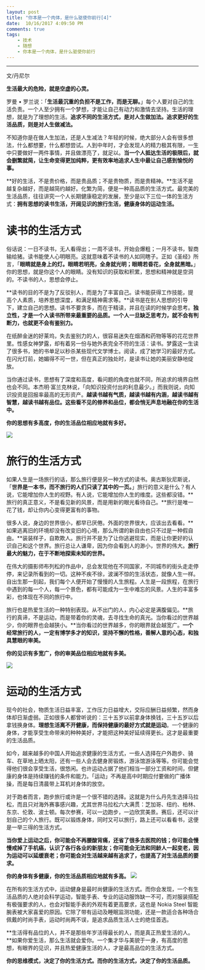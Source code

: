 ```yaml
---
layout: post
title: "你本是一个肉体，是什么驱使你前行[4]"
date:  10/16/2017 4:09:50 PM 
comments: true
tags: 
	- 技术 
	- 随想
	- 你本是一个肉体，是什么驱使你前行
---
```

---
文/丹尼尔

**生活最大的危险，就是空虚的心灵。**

罗曼 • 罗兰说：「**生活最沉重的负担不是工作，而是无聊。**」每个人要对自己的生活负责。一个人至少拥有一个梦想，才能让自己有动力和激情去坚持。生活的理想，就是为了理想的生活。**追求不同的生活方式，是对人生做加法。追求更好的生活品质，则是对人生做减法。**

不知道你是在做人生加法，还是人生减法？年轻的时候，绝大部分人会有很多想法，什么都想要，什么都想尝试。人到中年时，才会发现人的精力极其有限，一生中只要做好一两件事情，并且做漂亮了，就足以。**当一个人抵达生活的极限后，就会删繁就简，让生命变得更加纯粹，更有效率地追求人生中最让自己感到愉悦的事。**

**好的生活，不是贵价格，而是贵品质；不是贵物质，而是贵精神。**生活不是越复杂越好，而是越简约越好。化繁为简，便是一种高品质的生活方式。最完美的生活品质，往往讲究一个人长期健康稳定的发展，至少是以下三位一体的生活方式：**拥有思想的读书生活，开阔见识的旅行生活，健康身体的运动生活。**
<!-- more -->
# 读书的生活方式


俗话说：一日不读书，无人看得出；一周不读书，开始会爆粗；一月不读书，智商输给猪。读书能使人心明眼亮。这就意味着不读书的人如同瞎子。正如《圣经》所言，「**眼睛就是身上的灯。眼睛若明亮，全身就光明；眼睛若昏花，全身就黑暗。**」你的思想，就是你这个人的眼睛。没有知识的获取和积累，思想和精神就是空洞的。不读书的人，思想会停止。

**读书的目的不是为了反驳别人，而是为了丰富自己。读书能获得工作技能，提高个人素质，培养思想深度，和满足精神需求等。**读书是在别人思想的引导下，建立自己的思想。读书不要贪多，而在于精读，并且在读的时候学会思考。**独立性，才是一个人读书所带来最重要的品质。一个人一旦缺乏思考力，就不会有判断力，也就更不会有鉴别力。**

在纸醉金迷的好莱坞，失去鉴别力的人，很容易迷失在烟酒和药物等等的花花世界里。性感女神梦露，却有着另一份与她外表完全不符的生活：读书。梦露这一生读了很多书，她的书单足以秒杀某些现代文学博士。阅读，成了她学习的最好方式。在闪光灯前，她媚得不可一世，但在真正的独处时，是读书让她的美丽安静地绽放。

当你通过读书，思想有了深度和高度，看问题的角度也就不同，所追求的境界自然也会不同。本杰明·富兰克林说，「向知识投资付出的利息最少。」而我则说，向知识投资是回报率最高的无形资产。**越读书越有气质，越读书越有内涵，越读书越有智慧，越读书越有品位。这些看不见的修养和品位，都会悄无声息地融在你的生活中。**

**你的思想有多高度，你的生活品位相应地就有多好。**


![](https://mmbiz.qpic.cn/mmbiz_png/y1DIEBMlibSibW6dGSDXK7NQkqaWnWzodR8VFiczbup2ET0ojibY7INyuL9zZWs39bEianVTVcgGuSBMRIpNaCMWnwA/640?wx_fmt=png&tp=webp&wxfrom=5&wx_lazy=1https://mmbiz.qpic.cn/mmbiz_png/y1DIEBMlibSibW6dGSDXK7NQkqaWnWzodR8VFiczbup2ET0ojibY7INyuL9zZWs39bEianVTVcgGuSBMRIpNaCMWnwA/640?wx_fmt=png&tp=webp&wxfrom=5&wx_lazy=1)

# 旅行的生活方式


如果人生是一场旅行的话，那么旅行便是另一种方式的读书。奥古斯狄尼斯说，「**世界是一本书，而不旅行的人们只读了其中的一页。**」旅行的意义是什么？有人说，它能增加你人生的视野。有人说，它能增加你人生的维度。这些都没错。**旅行的真正意义，不是看见新的风景，而是用新的眼光看待自己。**旅行是唯一花了钱，却让你内心变得更富有的事物。

很多人说，身边的世界很小，都早已厌倦。外面的世界很大，应该出去看看。**如果逃离旧的环境却没有改变旧的心境，那么所谓的新自由也只不过是一种假自由。**装装样子，自欺欺人。旅行并不是为了让你逃避现实，而是让你更好的认识自己和这个世界。旅行总让人谦卑，因为你会看到人的渺小，世界的伟大。**旅行最大的魅力，在于不断地探索未知的世界。**

在伟大的摄影师布列松的作品中，总会发现他在不同国家，不同城市的街头走走停停，来记录所看到的一切。这种不疾不徐，波澜不惊的生活状态，就像人生一样。自出生那一刻起，我们每个人便开始了慢慢的人生旅程。人生是一段旅程，在旅行中遇到的每一个人，每一个景色，都有可能成为一生中难忘的风景。人生的丰富多彩，也体现在不同的旅行中。

旅行也是热爱生活的一种特别表现。从不出门的人，内心必定是满腹偏见。**旅行的真谛，不是运动，而是带着你的灵魂，去寻找生命的真光。当你看过的世界越少，你的眼界也会越狭小。**当你看过的世界越多，你的眼界就会越宽广。**一个经常旅行的人，一定有博学多才的知识，坚持不懈的性格，善解人意的心态，和独具慧眼的审美。**

**你的见识有多宽广，你的审美品位相应地就有多美。**

![](http://mmbiz.qpic.cn/mmbiz_jpg/Pu4icibcGGS26HkEwOibo9iaa2ehHfZV8ibSoFkC4iam1fIXiaU6icBlpQ6AFQF9pWiatDoeC7kx8ghPRxtEYqCEL3zolaw/640?wx_fmt=jpeg&tp=webp&wxfrom=5&wx_lazy=1)

# 运动的生活方式


现今的社会，物质生活日益丰富，工作压力日益增大，交际应酬日益频繁，然而身体却日渐虚弱。正如很多人都曾听说的：三十五岁以前拿身体换钱，三十五岁以后拿钱换身体。**理想生活离不开健康，而保持健康的最好方式就是运动**。一个健康的身体，才能享受生命带来的种种美好，才能把这种美好延续得更长。这才是最重要的生活品质。

如今，越来越多的中国人开始追求健康的生活方式，一些人选择在户外跑步、骑车、在草地上晒太阳，还有一些人会去健身房锻炼，游泳馆游泳等等。你可能会觉得他们很会享受生活，很悠闲。也许运动占据了他们相当一部分工资和时间，但健康的身体是持续赚钱的条件和能力。「运动」不再是高中时期应付要做的广播体操，而是每日清晨带上耳机对身体的放空。

对于跑者而言，跑步旅行或许是一个很不错的选择。这就是为什么丹先生选择马拉松，而且只对海外赛事感兴趣，尤其世界马拉松六大满贯：芝加哥、纽约、柏林、东京、伦敦、波士顿。每次参赛，可以一边跑步，一边欣赏美景。赛后，还可以计划自己的个人旅行。既可以锻炼身体，同时又可以旅行，路上还可以看看书，这便是一举三得的生活方式。

**当你爱上运动之后，你可能会不再腰酸背痛，还省了很多去医院的钱；你可能会慢慢戒掉了手机癌，认识了各行各业的新朋友；你可能会无法和同龄人一起变老，因为运动可以延缓衰老；你可能会对生活越来越有追求了，也提高了对生活品质的要求。**

**你的身体有多健康，你的生活品质相应地就有多高。**
![](https://mmbiz.qpic.cn/mmbiz_jpg/y1DIEBMlibSibW6dGSDXK7NQkqaWnWzodRI97CIgnYLibsO4ZicsZxMHAT1KW6JhTibQ22aBJUnGEeYWZQ4SJiaI7DQw/640?wx_fmt=jpeg&tp=webp&wxfrom=5&wx_lazy=1)


在所有的生活方式中，运动健身是最时尚健康的生活方式。而你会发现，一个有生活品质的人绝对会科学运动，智能手表、专业的运动服饰缺一不可，而对服装搭配有极强要求的人，也会对智能手表的外观有着更高要求，这也是 Nokia Steel 智能腕表被大家喜爱的原因。它除了带有运动及睡眠监测功能，还是一款适合各种场合佩戴的时尚手表，运动时尚两不误，是追求品质生活人士的绝佳首选。

**生活得有品位的人，并不是那些年岁活得最长的人，而是真正热爱生活的人。**如果你爱生活，那么生活就会爱你。一个集才华与美貌于一身，有高度的思想，有眼界的见识，并且热爱健康生活的人，才是最高品位的生活方式。

**你的思维模式，决定了你的生活方式。而你的生活方式，决定了你的生活品质。**